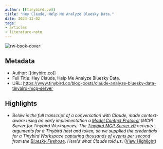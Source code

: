 ```yaml
---
author: [[tinybird.co]]
title: "Hey Claude, Help Me Analyze Bluesky Data."
date: 2024-12-02
tags: 
- articles
- literature-note
---
```

![rw-book-cover](https://tinybird-blog.ghost.io/content/images/2024/11/bluesky-blog-header-img.png)

## Metadata
- Author: [[tinybird.co]]
- Full Title: Hey Claude, Help Me Analyze Bluesky Data.
- URL: https://www.tinybird.co/blog-posts/claude-analyze-bluesky-data-tinybird-mcp-server

## Highlights
- *Below is the full transcript of a conversation with Claude, made context-aware using an early implementation a* [*Model Context Protocol*](https://modelcontextprotocol.io/quickstart) *(MCP) Server for Tinybird Workspaces. The* [*Tinybird MCP Server v0*](https://github.com/tinybirdco/tinybird_mcp_claude) *accepts arguments for a Tinybird host and token, so we supplied the credentials for a Tinybird Workspace* [*capturing thousands of events per second*](https://www.tinybird.co/docs/ingest/events-api) *from the* [*Bluesky Firehose*](https://docs.bsky.app/docs/advanced-guides/firehose)*. Here's what Claude told us.* ([View Highlight](https://read.readwise.io/read/01je20qphah8xzv062brxpfj4z))

